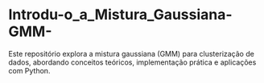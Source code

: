 # Introdu-o_a_Mistura_Gaussiana-GMM-
Este repositório explora a mistura gaussiana (GMM) para clusterização de dados, abordando conceitos teóricos, implementação prática e aplicações com Python.

